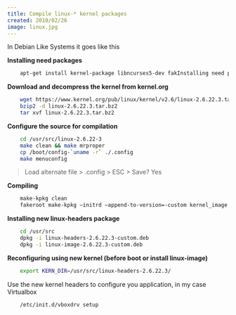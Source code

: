 ```yaml
---
title: Compile linux-* kernel packages
created: 2010/02/26
image: linux.jpg
---
```


In Debian Like Systems it goes like this

**Installing need packages**
    
```bash
    apt-get install kernel-package libncurses5-dev fakInstalling need packageseroot wget bzip2 build-essential
```

**Download and decompress the kernel from kernel.org**
    
```bash 
    wget https://www.kernel.org/pub/linux/kernel/v2.6/linux-2.6.22.3.tar.bz2
    bzip2 -d linux-2.6.22.3.tar.bz2
    tar xvf linux-2.6.22.3.tar.bz2
```

**Configure the source for compilation**
    
```bash 
    cd /usr/src/linux-2.6.22-3
    make clean && make mrproper
    cp /boot/config-`uname -r` ./.config
    make menuconfig
```

> Load alternate file > .config > ESC > Save? Yes

**Compiling**
    
```bash 
    make-kpkg clean
    fakeroot make-kpkg –initrd –append-to-version=-custom kernel_image kernel_headers
```

**Installing new linux-headers package**
    
```bash 
    cd /usr/src
    dpkg -i linux-headers-2.6.22.3-custom.deb
    dpkg -i linux-image-2.6.22.3-custom.deb
```

**Reconfiguring using new kernel (before boot or install linux-image)**
    
```bash
    export KERN_DIR=/usr/src/linux-headers-2.6.22.3/
```

Use the new kernel headers to configure you application, in my case Virtualbox 
    
```bash
    /etc/init.d/vboxdrv setup
```
